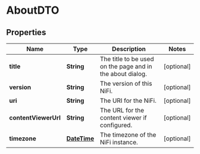 
# AboutDTO

## Properties
Name | Type | Description | Notes
------------ | ------------- | ------------- | -------------
**title** | **String** | The title to be used on the page and in the about dialog. |  [optional]
**version** | **String** | The version of this NiFi. |  [optional]
**uri** | **String** | The URI for the NiFi. |  [optional]
**contentViewerUrl** | **String** | The URL for the content viewer if configured. |  [optional]
**timezone** | [**DateTime**](DateTime.md) | The timezone of the NiFi instance. |  [optional]




